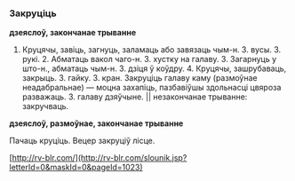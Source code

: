 ### Закруціць
**дзеяслоў, закончанае трыванне**

1. Круцячы, завіць, загнуць, заламаць або завязаць чым-н. З. вусы. З. рукі. 2. Абматаць вакол чаго-н. З. хустку на галаву. 3. Загарнуць у што-н., абматаць чым-н. З. дзіця ў коўдру. 4. Круцячы, зашрубаваць, закрыць. З. гайку. З. кран. Закруціць галаву каму (размоўнае неадабральнае) — моцна захапіць, пазбавіўшы здольнасці цвяроза разважаць. З. галаву дзяўчыне. || незакончанае трыванне: закручваць.

**дзеяслоў, размоўнае, закончанае трыванне**

Пачаць круціць. Вецер закруціў лісце.

<a rel="author">[http://rv-blr.com/](http://rv-blr.com/slounik.jsp?letterId=0&maskId=0&pageId=1023)</a>
